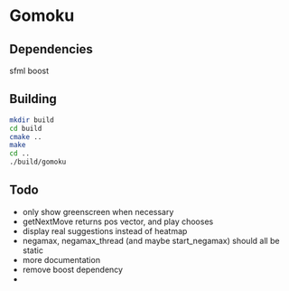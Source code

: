 # Gomoku

## Dependencies

sfml
boost

## Building

```bash
mkdir build
cd build
cmake ..
make
cd ..
./build/gomoku
```

## Todo

* only show greenscreen when necessary
* getNextMove returns pos vector, and play chooses
* display real suggestions instead of heatmap
* negamax, negamax_thread (and maybe start_negamax) should all be static
* more documentation
* remove boost dependency
* 